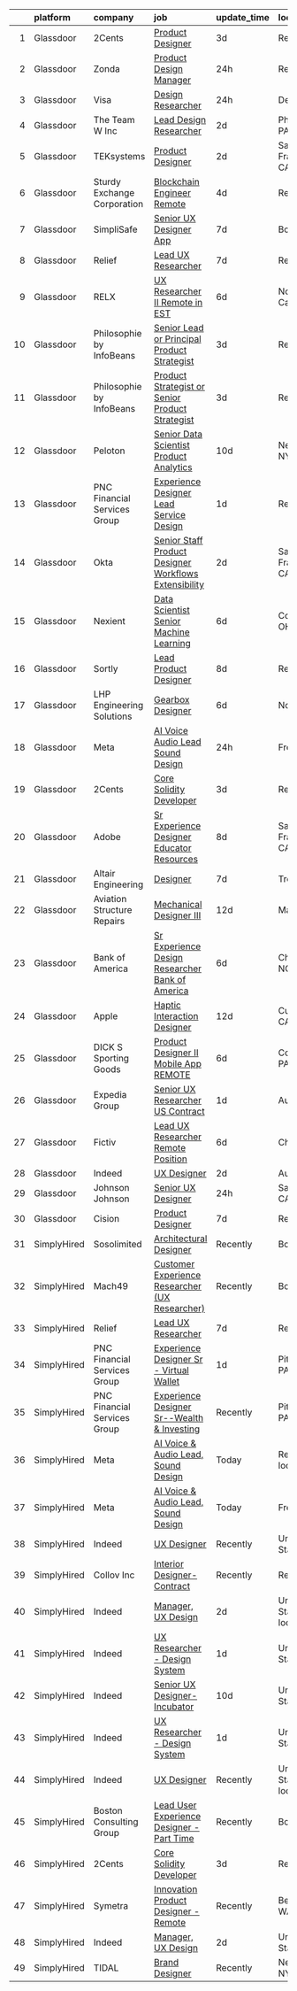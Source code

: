 

|    | platform    | company                      | job                                                                                                                                                                                                                                                                                                                                                                                                                                                                                                                                                                                                                                                                                                                                                                                                                                                                                                                                                                                                                                                                                                                                                                                                                                                                                                                                                                                                                                                                                                                                                                                                                             | update_time   | location                  |
|---:|:------------|:-----------------------------|:--------------------------------------------------------------------------------------------------------------------------------------------------------------------------------------------------------------------------------------------------------------------------------------------------------------------------------------------------------------------------------------------------------------------------------------------------------------------------------------------------------------------------------------------------------------------------------------------------------------------------------------------------------------------------------------------------------------------------------------------------------------------------------------------------------------------------------------------------------------------------------------------------------------------------------------------------------------------------------------------------------------------------------------------------------------------------------------------------------------------------------------------------------------------------------------------------------------------------------------------------------------------------------------------------------------------------------------------------------------------------------------------------------------------------------------------------------------------------------------------------------------------------------------------------------------------------------------------------------------------------------|:--------------|:--------------------------|
|  1 | Glassdoor   | 2Cents                       | [Product Designer](https://www.glassdoor.com/partner/jobListing.htm?pos=107&ao=1136043&s=58&guid=0000018224aeb75ebfba7b7c4c9c2224&src=GD_JOB_AD&t=SR&vt=w&ea=1&cs=1_9e4dc5f4&cb=1658472806582&jobListingId=1008012892209&jrtk=3-0-1g8iatdt9kf3m801-1g8iatdtqg2qa800-87ec4afc59254818-)                                                                                                                                                                                                                                                                                                                                                                                                                                                                                                                                                                                                                                                                                                                                                                                                                                                                                                                                                                                                                                                                                                                                                                                                                                                                                                                                          | 3d            | Remote                    |
|  2 | Glassdoor   | Zonda                        | [Product Design Manager](https://www.glassdoor.com/partner/jobListing.htm?pos=126&ao=1136043&s=58&guid=0000018224aeb75ebfba7b7c4c9c2224&src=GD_JOB_AD&t=SR&vt=w&cs=1_d7c1a8f2&cb=1658472806583&jobListingId=1008021218487&jrtk=3-0-1g8iatdt9kf3m801-1g8iatdtqg2qa800-312ca15c6c06017f-)                                                                                                                                                                                                                                                                                                                                                                                                                                                                                                                                                                                                                                                                                                                                                                                                                                                                                                                                                                                                                                                                                                                                                                                                                                                                                                                                         | 24h           | Remote                    |
|  3 | Glassdoor   | Visa                         | [Design Researcher](https://www.glassdoor.com/partner/jobListing.htm?pos=105&ao=1136043&s=58&guid=0000018224aeb75ebfba7b7c4c9c2224&src=GD_JOB_AD&t=SR&vt=w&cs=1_2d0164e1&cb=1658472806582&jobListingId=1008021641912&jrtk=3-0-1g8iatdt9kf3m801-1g8iatdtqg2qa800-1e7e7fdd79c17e05-)                                                                                                                                                                                                                                                                                                                                                                                                                                                                                                                                                                                                                                                                                                                                                                                                                                                                                                                                                                                                                                                                                                                                                                                                                                                                                                                                              | 24h           | Denver, CO                |
|  4 | Glassdoor   | The Team W  Inc              | [Lead Design Researcher](https://www.glassdoor.com/partner/jobListing.htm?pos=117&ao=1136043&s=58&guid=0000018224aeb75ebfba7b7c4c9c2224&src=GD_JOB_AD&t=SR&vt=w&ea=1&cs=1_f9c7980a&cb=1658472806583&jobListingId=1008015280741&jrtk=3-0-1g8iatdt9kf3m801-1g8iatdtqg2qa800-9bff13f4a668d018-)                                                                                                                                                                                                                                                                                                                                                                                                                                                                                                                                                                                                                                                                                                                                                                                                                                                                                                                                                                                                                                                                                                                                                                                                                                                                                                                                    | 2d            | Philadelphia, PA          |
|  5 | Glassdoor   | TEKsystems                   | [Product Designer](https://www.glassdoor.com/partner/jobListing.htm?pos=104&ao=1110586&s=58&guid=0000018224aeb75ebfba7b7c4c9c2224&src=GD_JOB_AD&t=SR&vt=w&cs=1_0cf06c91&cb=1658472806582&jobListingId=1008016265782&cpc=654405A9B1E0A9F5&jrtk=3-0-1g8iatdt9kf3m801-1g8iatdtqg2qa800-3b8052c29c9d5c8b--6NYlbfkN0AuKz8EBO1xHDEL7V2YF9xF3dC_I9B9i-Zw2Jh8clPMK9BxhHDJszxSyW718EipT5Pn-VsmBhjgdLm8LNIDkxSvNuiTuwPvcxjFjQ1jOwKoQSaQbF4I8aFqZCa6kW4p07z9ykJ3t32_ifibjPCdD7ryUZSNj9gf2-rrcPD_YOkuByRYXKSHrBDb2oTDfR_ZzcfzV5c3dQKMmnJWRz_napcJpmhgbwsQV_2EAd6raljlbkbVT1MncXuegxtFwfnfUfTfOvoANQpzh6KG7qE5l4fzL0bKN6IqHQqw4SRR1Yz0AVEPDAlQwfp7l6jcifK6gKGhAwDHLA7Xehl2TyffPLWSeXRMfzuuE_rBDTCDN9C4WOw12bg8Qd3BoRbjim71YT0cWyK2D6u_yiqX9EUSlO8fmHwyFWV2qg9PiMFLzFW57_AsDqqFDIBTvjiJEsFTjmwlBDPTcx161wGDJt_ujKzetqPkApYZE4jRC4LuBHfLvJ7yrL3ask0l7i4MTozos7Awv_RYUVKsPkPELFPS7o8gc1cNFIXWKxqeP4NF6sxPJfXt4o36nhvslOL7tPz8TdsBos4uoUv2O1Zn2jTwMKOJ_WhHkNvGyUQSKxjf2MQ6DCYwl-zveNfCqP68aMSdrfLrgLZjqxe17fdvCNuKb2LLG7BmA1CT5ZuN1IEyKrdVt_brMvRxu9VibrQmDRBRnWQr-cVMdrnNh-YIrUkyyvAXcxaI6geNsN7vyoPsTie-x_slAzlGVq5pMVyKQoxqU2uqvlORo0iMSHuEcNgpH3No1fYFzPQibon6Fs-MCNwZ6NIjxN7HyGY1R5SX6AKgmGlBC6hdLmg17WCtiSqxfoxJCTUiWc8SIqDexxXanwlMRJI-gIdJhcWnzp7bsjvWHVRaS4Q29PSJyrkJMnC9L00svF6r53MYGSiPLoGGvDkGvH6-JEuZH8UvP86o6To4Qv0%3D)                                                                                                                                                                                                                                                                                                            | 2d            | San Francisco, CA         |
|  6 | Glassdoor   | Sturdy Exchange Corporation  | [Blockchain Engineer  Remote ](https://www.glassdoor.com/partner/jobListing.htm?pos=130&ao=1136043&s=58&guid=0000018224aeb75ebfba7b7c4c9c2224&src=GD_JOB_AD&t=SR&vt=w&ea=1&cs=1_962a4d9f&cb=1658472806584&jobListingId=1008010329731&jrtk=3-0-1g8iatdt9kf3m801-1g8iatdtqg2qa800-7d55b355f04952f3-)                                                                                                                                                                                                                                                                                                                                                                                                                                                                                                                                                                                                                                                                                                                                                                                                                                                                                                                                                                                                                                                                                                                                                                                                                                                                                                                              | 4d            | Remote                    |
|  7 | Glassdoor   | SimpliSafe                   | [Senior UX Designer  App](https://www.glassdoor.com/partner/jobListing.htm?pos=124&ao=1136043&s=58&guid=0000018224aeb75ebfba7b7c4c9c2224&src=GD_JOB_AD&t=SR&vt=w&ea=1&cs=1_05b9ba0f&cb=1658472806583&jobListingId=1008005912574&jrtk=3-0-1g8iatdt9kf3m801-1g8iatdtqg2qa800-2220c3f75c3d3ad9-)                                                                                                                                                                                                                                                                                                                                                                                                                                                                                                                                                                                                                                                                                                                                                                                                                                                                                                                                                                                                                                                                                                                                                                                                                                                                                                                                   | 7d            | Boston, MA                |
|  8 | Glassdoor   | Relief                       | [Lead UX Researcher](https://www.glassdoor.com/partner/jobListing.htm?pos=111&ao=1136043&s=58&guid=0000018224aeb75ebfba7b7c4c9c2224&src=GD_JOB_AD&t=SR&vt=w&ea=1&cs=1_2907f1df&cb=1658472806582&jobListingId=1008006015741&jrtk=3-0-1g8iatdt9kf3m801-1g8iatdtqg2qa800-e2e088f46b110141-)                                                                                                                                                                                                                                                                                                                                                                                                                                                                                                                                                                                                                                                                                                                                                                                                                                                                                                                                                                                                                                                                                                                                                                                                                                                                                                                                        | 7d            | Remote                    |
|  9 | Glassdoor   | RELX                         | [UX Researcher II  Remote   in EST ](https://www.glassdoor.com/partner/jobListing.htm?pos=123&ao=1136043&s=58&guid=0000018224aeb75ebfba7b7c4c9c2224&src=GD_JOB_AD&t=SR&vt=w&cs=1_438f597b&cb=1658472806583&jobListingId=1008008590828&jrtk=3-0-1g8iatdt9kf3m801-1g8iatdtqg2qa800-73bfdc9089b7e622-)                                                                                                                                                                                                                                                                                                                                                                                                                                                                                                                                                                                                                                                                                                                                                                                                                                                                                                                                                                                                                                                                                                                                                                                                                                                                                                                             | 6d            | North Carolina            |
| 10 | Glassdoor   | Philosophie by InfoBeans     | [Senior Lead or Principal Product Strategist](https://www.glassdoor.com/partner/jobListing.htm?pos=118&ao=1136043&s=58&guid=0000018224aeb75ebfba7b7c4c9c2224&src=GD_JOB_AD&t=SR&vt=w&ea=1&cs=1_c3095a3c&cb=1658472806583&jobListingId=1008013555861&jrtk=3-0-1g8iatdt9kf3m801-1g8iatdtqg2qa800-60bfa5295e5ac032-)                                                                                                                                                                                                                                                                                                                                                                                                                                                                                                                                                                                                                                                                                                                                                                                                                                                                                                                                                                                                                                                                                                                                                                                                                                                                                                               | 3d            | Remote                    |
| 11 | Glassdoor   | Philosophie by InfoBeans     | [Product Strategist or Senior Product Strategist](https://www.glassdoor.com/partner/jobListing.htm?pos=116&ao=1136043&s=58&guid=0000018224aeb75ebfba7b7c4c9c2224&src=GD_JOB_AD&t=SR&vt=w&ea=1&cs=1_478f5b7f&cb=1658472806583&jobListingId=1008013555769&jrtk=3-0-1g8iatdt9kf3m801-1g8iatdtqg2qa800-5bae6c35ec0bc05c-)                                                                                                                                                                                                                                                                                                                                                                                                                                                                                                                                                                                                                                                                                                                                                                                                                                                                                                                                                                                                                                                                                                                                                                                                                                                                                                           | 3d            | Remote                    |
| 12 | Glassdoor   | Peloton                      | [Senior Data Scientist  Product Analytics](https://www.glassdoor.com/partner/jobListing.htm?pos=122&ao=1136043&s=58&guid=0000018224aeb75ebfba7b7c4c9c2224&src=GD_JOB_AD&t=SR&vt=w&ea=1&cs=1_d92d43f4&cb=1658472806583&jobListingId=1007997999496&jrtk=3-0-1g8iatdt9kf3m801-1g8iatdtqg2qa800-a885552381ae613e-)                                                                                                                                                                                                                                                                                                                                                                                                                                                                                                                                                                                                                                                                                                                                                                                                                                                                                                                                                                                                                                                                                                                                                                                                                                                                                                                  | 10d           | New York, NY              |
| 13 | Glassdoor   | PNC Financial Services Group | [Experience Designer Lead  Service Design ](https://www.glassdoor.com/partner/jobListing.htm?pos=103&ao=1110586&s=58&guid=0000018224aeb75ebfba7b7c4c9c2224&src=GD_JOB_AD&t=SR&vt=w&cs=1_161c4978&cb=1658472806582&jobListingId=1008017522242&cpc=9DC6E4D8324653EE&jrtk=3-0-1g8iatdt9kf3m801-1g8iatdtqg2qa800-c1e68904e01abb40--6NYlbfkN0AMofH_6zXbiqn6xehDj89HQNfpf30LHk40Y3Yl5cZTpm-EXukPQNetNbgZyPcaSjlhCXDxNO4m1agQBS2GsRSln26WSb32hs6CX3LpgiRhz6i4BVHcHPURp9MGwZNHTu-jfpckExye35EShrgKH-EMil-sPra_NqaG2HeOBavuKYRaX_p2OhltPv6Hbmy4_Hxbtm6G2QnXCmoZzQA1v3GBhgchpgs4bZmR0UZaKEiJWAA13Q8Pai6g5EAaXahsOSmcFZv6mFVLiNAp2CgLvcpyo95Nf15BFgxf97_kkpKH3N1wnXtknDM8ny6xig2n4jbBi0Nh12aBMfKYgh7XpYhg_PH4_S52PyFKqJONYPqkUd9fS6-ghQHgZBuGUaikEhu3R10z2fr2N-2_nGJpP9Ao1X4SFLgoRcGr2vlLeR3xKWSQ1VPfPiMIrVSiH0ckRaTpO4ocE78okHu7apVuOdzsY3EYobecnrX_L47qjGE6RwLOTuFwH19AIF_o5x5ptlzxp-pDy5a5G7hsdg245D8-0_mQkv4nLB3s25ku8PV-_RM25h1SINGlGJZvN5Hy_OLYEqDjKoLg3IsuzMioImFWGowx4lDMuZPZvmzoJxt66GPmq0Np5kirvB46NjWXCU-h8acTg1dl06Rds_LC3yztdhGo_Bue9InOmU81qpi76xkOYqeAYaqLjMZocj6rQgw6uSqnvXvGnI7OF-sX7i99N0vpFAnRb6GAAm-rDvQygv5adPYB2K7TobIRXsHHeZefbSUp9_KVYz-ljcz-r3-LR0xZ9MYeiOpx0PuOcOav2MG-eWsZ7YRg939jzk3Ss4qDbxZzzC_PBG7t97hXKOgGkSBlySvQWebIVwg-V7zSeqfP0r0sxtJeTOfsh5N1Q3HQ91OG9YG08SOrk8c4dbjjQ0XGnB8wQ7Mq5zXPQOD8K98LVZtF4FTKVjTYbHdvpg2AXwTku4xjpHaz7HX2obWXLNC2cSrYHMzwzZUDGjTbaKdzsvAbbAFPlUrpF6Pm4o_GecWZRe_Cv-8OBYWtIYW7n_mDGMbcLmisOpvXwRMMOUFsG6xXPiUFAd1ZUUm28tH87_Tm7Hgg-YNY-ZwIX05X1doBxEYW-2NqPsQ3aDewIucRzLcq17uGn7KFoXNibEmZfyn4Fev5mtkQloWAcpPWZSzoEQ48uXW_gL0To5y6CmCZXKH6bJE2iQiwHQs_qIBjR40ry987eVReprj09Ziq) | 1d            | Reno, NV                  |
| 14 | Glassdoor   | Okta                         | [Senior Staff Product Designer  Workflows   Extensibility](https://www.glassdoor.com/partner/jobListing.htm?pos=114&ao=1136043&s=58&guid=0000018224aeb75ebfba7b7c4c9c2224&src=GD_JOB_AD&t=SR&vt=w&ea=1&cs=1_d129f01a&cb=1658472806582&jobListingId=1008015576909&jrtk=3-0-1g8iatdt9kf3m801-1g8iatdtqg2qa800-6bd7b72417b0475b-)                                                                                                                                                                                                                                                                                                                                                                                                                                                                                                                                                                                                                                                                                                                                                                                                                                                                                                                                                                                                                                                                                                                                                                                                                                                                                                  | 2d            | San Francisco, CA         |
| 15 | Glassdoor   | Nexient                      | [Data Scientist Senior Machine Learning](https://www.glassdoor.com/partner/jobListing.htm?pos=125&ao=1136043&s=58&guid=0000018224aeb75ebfba7b7c4c9c2224&src=GD_JOB_AD&t=SR&vt=w&cs=1_cab88e35&cb=1658472806583&jobListingId=1008008458372&jrtk=3-0-1g8iatdt9kf3m801-1g8iatdtqg2qa800-3743e5ff5b45fd1d-)                                                                                                                                                                                                                                                                                                                                                                                                                                                                                                                                                                                                                                                                                                                                                                                                                                                                                                                                                                                                                                                                                                                                                                                                                                                                                                                         | 6d            | Columbus, OH              |
| 16 | Glassdoor   | Sortly                       | [Lead Product Designer](https://www.glassdoor.com/partner/jobListing.htm?pos=129&ao=1136043&s=58&guid=0000018224aeb75ebfba7b7c4c9c2224&src=GD_JOB_AD&t=SR&vt=w&ea=1&cs=1_2e8316d4&cb=1658472806584&jobListingId=1008003696829&jrtk=3-0-1g8iatdt9kf3m801-1g8iatdtqg2qa800-e0c01d7fa5bc23f8-)                                                                                                                                                                                                                                                                                                                                                                                                                                                                                                                                                                                                                                                                                                                                                                                                                                                                                                                                                                                                                                                                                                                                                                                                                                                                                                                                     | 8d            | Remote                    |
| 17 | Glassdoor   | LHP Engineering Solutions    | [Gearbox Designer](https://www.glassdoor.com/partner/jobListing.htm?pos=109&ao=1136043&s=58&guid=0000018224aeb75ebfba7b7c4c9c2224&src=GD_JOB_AD&t=SR&vt=w&ea=1&cs=1_2c0b5921&cb=1658472806582&jobListingId=1008008477798&jrtk=3-0-1g8iatdt9kf3m801-1g8iatdtqg2qa800-1593ba4b841fd41b-)                                                                                                                                                                                                                                                                                                                                                                                                                                                                                                                                                                                                                                                                                                                                                                                                                                                                                                                                                                                                                                                                                                                                                                                                                                                                                                                                          | 6d            | Novi, MI                  |
| 18 | Glassdoor   | Meta                         | [AI Voice   Audio Lead  Sound Design](https://www.glassdoor.com/partner/jobListing.htm?pos=102&ao=1110586&s=58&guid=0000018224aeb75ebfba7b7c4c9c2224&src=GD_JOB_AD&t=SR&vt=w&cs=1_a00898a6&cb=1658472806581&jobListingId=1008021479078&cpc=7AD1D84939BBEEF3&jrtk=3-0-1g8iatdt9kf3m801-1g8iatdtqg2qa800-4e073b874af96635--6NYlbfkN0DYl4UJW4r1Vl7FEn6T9F-rD9lpC-0oMJVSiWjK_MGUd5ZxEn957iThda3zHpNlLYNgMYfVQ9s4oNCXX3SjvMzf_o4TxDQLD7Iobu98RQT5UF23i3NPWfluv5sy-U_N1kSmZZ9nglkNOcZTNWhF9PvTvza0NoeMtSPc9t_RXx0KrrB8CsvYXNVDFR8V-Vg44njnKjUtrrVmSoNHAjPTgdKMFPb5BCPKuRVL2HehSiHpwVGlMJVYqLTC2B26VJnb2CDYfRf7bhNuCUzxHmbn8NR1T7GbcwOXtDgTsMHjzJGfvMkuNU6RaCDYjA9nyLG_m6QOv8whUwofrzm_1KKm3njwR2ngSRUJFS7Ab3NT1kwWgk6kf7zPPxgPUBd2fm7TlzDKltXsVkR1We9R9Hyzwk4jJl3KjK2xO-JpQt--obxIqdGYvZwNFjSGL6NZNrBJW3n3kDKLv2LuzFe-BVRfGHrWN-aKoQq221DGtXqCvVtXKMAj2G_RHAQ9MEyoyVpH0N-77DjW3YO4mEMxophCjR9c4Jkjb6Q7WKXMJFeX2lgTVS6loKH66ZMhOEGX9g1CFN3rydD9hhab_6RnjKU-1O16J7oZjqaSHQGqxsgPCKHWk913QtakShDZTZ9POovGTQgDmOqQ5LgGIDKpxRF-DvE_QstSWhW2WM-NOVM3XWn_MwB1Pv2aIOXkjTUVP_WnQRy1FBhFeU_5B2A_IK3XlN_HSO19lwxsa76CFcmdET4i6_UbMadu6gnLZirGkaNdte1nb723shgptXzlZktz7wezOYfeGBUSlYcrVJ5AMPTpO6NC2DAdLaafaZSgav2iQe7Ig61t6nwk7u8dwJJnOjLu7aLvEUFAN2QHmo8pQ1c5RFr8R5f7wJLXPVIbNcStbjKDm1w4xLKOhj4GYHIBxmjqH3Tz11Inrw1w-j7jn7HrTNFVCGjSWh4tkEhWo6KDBsVARCqmfCbZ_ZNzcb2hoGnNqGH9xPzX5QGIhEC6RxKIu4uzvPF3Sk--7GhkRUNVcIejqIsphszaXVRxQhR3xmokJGN6P8aHDUY%3D)                                                                                                                                                                                         | 24h           | Fremont, CA               |
| 19 | Glassdoor   | 2Cents                       | [Core Solidity Developer](https://www.glassdoor.com/partner/jobListing.htm?pos=110&ao=1136043&s=58&guid=0000018224aeb75ebfba7b7c4c9c2224&src=GD_JOB_AD&t=SR&vt=w&ea=1&cs=1_84600779&cb=1658472806582&jobListingId=1008012798036&jrtk=3-0-1g8iatdt9kf3m801-1g8iatdtqg2qa800-acdc01f12a704e75-)                                                                                                                                                                                                                                                                                                                                                                                                                                                                                                                                                                                                                                                                                                                                                                                                                                                                                                                                                                                                                                                                                                                                                                                                                                                                                                                                   | 3d            | Remote                    |
| 20 | Glassdoor   | Adobe                        | [Sr Experience Designer  Educator Resources](https://www.glassdoor.com/partner/jobListing.htm?pos=113&ao=1136043&s=58&guid=0000018224aeb75ebfba7b7c4c9c2224&src=GD_JOB_AD&t=SR&vt=w&cs=1_3fa476d5&cb=1658472806582&jobListingId=1008002526524&jrtk=3-0-1g8iatdt9kf3m801-1g8iatdtqg2qa800-377edc9fe295c2cd-)                                                                                                                                                                                                                                                                                                                                                                                                                                                                                                                                                                                                                                                                                                                                                                                                                                                                                                                                                                                                                                                                                                                                                                                                                                                                                                                     | 8d            | San Francisco, CA         |
| 21 | Glassdoor   | Altair Engineering           | [Designer](https://www.glassdoor.com/partner/jobListing.htm?pos=106&ao=1136043&s=58&guid=0000018224aeb75ebfba7b7c4c9c2224&src=GD_JOB_AD&t=SR&vt=w&cs=1_77237062&cb=1658472806582&jobListingId=1008006488984&jrtk=3-0-1g8iatdt9kf3m801-1g8iatdtqg2qa800-c3da16eb45760725-)                                                                                                                                                                                                                                                                                                                                                                                                                                                                                                                                                                                                                                                                                                                                                                                                                                                                                                                                                                                                                                                                                                                                                                                                                                                                                                                                                       | 7d            | Troy, MI                  |
| 22 | Glassdoor   | Aviation Structure Repairs   | [Mechanical Designer III](https://www.glassdoor.com/partner/jobListing.htm?pos=121&ao=1136043&s=58&guid=0000018224aeb75ebfba7b7c4c9c2224&src=GD_JOB_AD&t=SR&vt=w&ea=1&cs=1_d2b798ee&cb=1658472806583&jobListingId=1007994315994&jrtk=3-0-1g8iatdt9kf3m801-1g8iatdtqg2qa800-4face29f42c2021e-)                                                                                                                                                                                                                                                                                                                                                                                                                                                                                                                                                                                                                                                                                                                                                                                                                                                                                                                                                                                                                                                                                                                                                                                                                                                                                                                                   | 12d           | Macomb, MI                |
| 23 | Glassdoor   | Bank of America              | [Sr  Experience Design Researcher  Bank of America](https://www.glassdoor.com/partner/jobListing.htm?pos=120&ao=1136043&s=58&guid=0000018224aeb75ebfba7b7c4c9c2224&src=GD_JOB_AD&t=SR&vt=w&cs=1_450d3155&cb=1658472806583&jobListingId=1008008425191&jrtk=3-0-1g8iatdt9kf3m801-1g8iatdtqg2qa800-0e53d8f48dd6b911-)                                                                                                                                                                                                                                                                                                                                                                                                                                                                                                                                                                                                                                                                                                                                                                                                                                                                                                                                                                                                                                                                                                                                                                                                                                                                                                              | 6d            | Charlotte, NC             |
| 24 | Glassdoor   | Apple                        | [Haptic Interaction Designer](https://www.glassdoor.com/partner/jobListing.htm?pos=115&ao=1136043&s=58&guid=0000018224aeb75ebfba7b7c4c9c2224&src=GD_JOB_AD&t=SR&vt=w&cs=1_13072b9d&cb=1658472806583&jobListingId=1007994237603&jrtk=3-0-1g8iatdt9kf3m801-1g8iatdtqg2qa800-5900c6dd87662369-)                                                                                                                                                                                                                                                                                                                                                                                                                                                                                                                                                                                                                                                                                                                                                                                                                                                                                                                                                                                                                                                                                                                                                                                                                                                                                                                                    | 12d           | Cupertino, CA             |
| 25 | Glassdoor   | DICK S Sporting Goods        | [Product Designer II   Mobile App  REMOTE ](https://www.glassdoor.com/partner/jobListing.htm?pos=108&ao=1136043&s=58&guid=0000018224aeb75ebfba7b7c4c9c2224&src=GD_JOB_AD&t=SR&vt=w&cs=1_a6fd9fc6&cb=1658472806582&jobListingId=1008008941755&jrtk=3-0-1g8iatdt9kf3m801-1g8iatdtqg2qa800-be7c7078d6baa20f-)                                                                                                                                                                                                                                                                                                                                                                                                                                                                                                                                                                                                                                                                                                                                                                                                                                                                                                                                                                                                                                                                                                                                                                                                                                                                                                                      | 6d            | Coraopolis, PA            |
| 26 | Glassdoor   | Expedia Group                | [Senior UX Researcher    US   Contract ](https://www.glassdoor.com/partner/jobListing.htm?pos=128&ao=1136043&s=58&guid=0000018224aeb75ebfba7b7c4c9c2224&src=GD_JOB_AD&t=SR&vt=w&ea=1&cs=1_1d49f9c8&cb=1658472806583&jobListingId=1008017106828&jrtk=3-0-1g8iatdt9kf3m801-1g8iatdtqg2qa800-a4abdbffbba62988-)                                                                                                                                                                                                                                                                                                                                                                                                                                                                                                                                                                                                                                                                                                                                                                                                                                                                                                                                                                                                                                                                                                                                                                                                                                                                                                                    | 1d            | Austin, TX                |
| 27 | Glassdoor   | Fictiv                       | [Lead UX Researcher  Remote Position ](https://www.glassdoor.com/partner/jobListing.htm?pos=127&ao=1136043&s=58&guid=0000018224aeb75ebfba7b7c4c9c2224&src=GD_JOB_AD&t=SR&vt=w&ea=1&cs=1_d2a652a1&cb=1658472806583&jobListingId=1008009123631&jrtk=3-0-1g8iatdt9kf3m801-1g8iatdtqg2qa800-916a304389f79f8a-)                                                                                                                                                                                                                                                                                                                                                                                                                                                                                                                                                                                                                                                                                                                                                                                                                                                                                                                                                                                                                                                                                                                                                                                                                                                                                                                      | 6d            | Chicago, IL               |
| 28 | Glassdoor   | Indeed                       | [UX Designer](https://www.glassdoor.com/partner/jobListing.htm?pos=101&ao=1110586&s=58&guid=0000018224aeb75ebfba7b7c4c9c2224&src=GD_JOB_AD&t=SR&vt=w&cs=1_f7cd0948&cb=1658472806581&jobListingId=1008015189639&cpc=334ABAF5D42DC775&jrtk=3-0-1g8iatdt9kf3m801-1g8iatdtqg2qa800-e738aeb65cbc2f89--6NYlbfkN0CiRNM7CVr8YueLFKlzwbFWI0o7IjV438l4sVrvKZ0flpURU_mqoI8EbsK64YRr3OArdLyNSYbnwANbgQNQ9mr0QGht0VPdNditpoD0uLsB7BbVdnAQi8CCa7v5bn5-nQNYI9RRuTymaenQY5pT4Ps4JNo2OM9dJbeNhoxoT1DImZjKJKCpuCh5WX0VR0UH9_M4OsjzC2aG1tIVGG-OGkKkDzFg9GUWkD4Vz44u1kLt97aoAHtWB7yTxgBgHRQ9idtE_aY9O8yviKqW4T7dnS4hwUoK8JB1cnOHDVzojCX--f3odq16iui0cDPVPCNIqRtjPRbdSGQZBtcBOZWAkW7inxCFj1Iui7efOtOIwHUJoUD4rGNDjdaqT3_wItT96ysUlVtaD033FcZ5UfHQo9lhhyaC9xcc7IYQHFqRrAdHUBjoBN_hDvtJQpMYgmpQ-mXdStNQhI8JP7RxZBEzKLmj6QtT4aQsGggmuFZCGmyngKGCsYk_hsp_U26zbiXr3NcJ8q0HQNBypA%3D%3D)                                                                                                                                                                                                                                                                                                                                                                                                                                                                                                                                                                                                                                                                                                                                                                   | 2d            | Austin, TX                |
| 29 | Glassdoor   | Johnson   Johnson            | [Senior UX Designer](https://www.glassdoor.com/partner/jobListing.htm?pos=119&ao=1136043&s=58&guid=0000018224aeb75ebfba7b7c4c9c2224&src=GD_JOB_AD&t=SR&vt=w&cs=1_c15225da&cb=1658472806583&jobListingId=1008021296042&jrtk=3-0-1g8iatdt9kf3m801-1g8iatdtqg2qa800-3d1e8efd23984624-)                                                                                                                                                                                                                                                                                                                                                                                                                                                                                                                                                                                                                                                                                                                                                                                                                                                                                                                                                                                                                                                                                                                                                                                                                                                                                                                                             | 24h           | Santa Clara, CA           |
| 30 | Glassdoor   | Cision                       | [Product Designer](https://www.glassdoor.com/partner/jobListing.htm?pos=112&ao=1136043&s=58&guid=0000018224aeb75ebfba7b7c4c9c2224&src=GD_JOB_AD&t=SR&vt=w&cs=1_1cbaad79&cb=1658472806582&jobListingId=1008006535828&jrtk=3-0-1g8iatdt9kf3m801-1g8iatdtqg2qa800-80a061a114772bee-)                                                                                                                                                                                                                                                                                                                                                                                                                                                                                                                                                                                                                                                                                                                                                                                                                                                                                                                                                                                                                                                                                                                                                                                                                                                                                                                                               | 7d            | Remote                    |
| 31 | SimplyHired | Sosolimited                  | [Architectural Designer](https://www.simplyhired.com/job/1wnZZjS_T2B-Khb33FLg8m5W26VpFJO-O7M0joPbDLzOi2-l3WqCTg?q=generative+designer)                                                                                                                                                                                                                                                                                                                                                                                                                                                                                                                                                                                                                                                                                                                                                                                                                                                                                                                                                                                                                                                                                                                                                                                                                                                                                                                                                                                                                                                                                          | Recently      | Boston, MA                |
| 32 | SimplyHired | Mach49                       | [Customer Experience Researcher (UX Researcher)](https://www.simplyhired.com/job/gqc9Ocab-denE9zg_FBaTShyzapkVQXgcFJ-vcQ1KVfTZeOjGs_qOA?q=generative+designer)                                                                                                                                                                                                                                                                                                                                                                                                                                                                                                                                                                                                                                                                                                                                                                                                                                                                                                                                                                                                                                                                                                                                                                                                                                                                                                                                                                                                                                                                  | Recently      | Boston, MA                |
| 33 | SimplyHired | Relief                       | [Lead UX Researcher](https://www.simplyhired.com/job/R6i7TwR5EKa9iYiKm0lFnInBy-K0lD87_gHyiifaiKhuBMMOW7ggEg?q=generative+designer)                                                                                                                                                                                                                                                                                                                                                                                                                                                                                                                                                                                                                                                                                                                                                                                                                                                                                                                                                                                                                                                                                                                                                                                                                                                                                                                                                                                                                                                                                              | 7d            | Remote                    |
| 34 | SimplyHired | PNC Financial Services Group | [Experience Designer Sr - Virtual Wallet](https://www.simplyhired.com/job/gEONge1E7QmnWUP8ul47B4e4OxoqiDY8uUCIBdwr06gc_ZzucUZ9Ow?q=generative+designer)                                                                                                                                                                                                                                                                                                                                                                                                                                                                                                                                                                                                                                                                                                                                                                                                                                                                                                                                                                                                                                                                                                                                                                                                                                                                                                                                                                                                                                                                         | 1d            | Pittsburgh, PA            |
| 35 | SimplyHired | PNC Financial Services Group | [Experience Designer Sr--Wealth & Investing](https://www.simplyhired.com/job/AkBHC2Ij4ydzmq5FUgq-E5OFK3ubNuFir3RoYjEldSBKoTAsOkgmpA?q=generative+designer)                                                                                                                                                                                                                                                                                                                                                                                                                                                                                                                                                                                                                                                                                                                                                                                                                                                                                                                                                                                                                                                                                                                                                                                                                                                                                                                                                                                                                                                                      | Recently      | Pittsburgh, PA            |
| 36 | SimplyHired | Meta                         | [AI Voice & Audio Lead, Sound Design](https://www.simplyhired.com/job/SzruYPaTevedShd2RHm9U8rOCQ2eaX3ce_kdSJR2JETOiOm82xoG1Q?q=generative+designer)                                                                                                                                                                                                                                                                                                                                                                                                                                                                                                                                                                                                                                                                                                                                                                                                                                                                                                                                                                                                                                                                                                                                                                                                                                                                                                                                                                                                                                                                             | Today         | Remote +1 location        |
| 37 | SimplyHired | Meta                         | [AI Voice & Audio Lead, Sound Design](https://www.simplyhired.com/job/_FbDaheoWX-ONX-YcRtmE1k8C5Jg4SFfnsZDlepNVTp6dLJFcwi2AA?q=generative+designer)                                                                                                                                                                                                                                                                                                                                                                                                                                                                                                                                                                                                                                                                                                                                                                                                                                                                                                                                                                                                                                                                                                                                                                                                                                                                                                                                                                                                                                                                             | Today         | Fremont, CA               |
| 38 | SimplyHired | Indeed                       | [UX Designer](https://www.simplyhired.com/job/URziMhrNTaKa1PLKfIfrhF-GuRmaj4gn2FhVHZfhBU3tWsV0R0J4dw?q=generative+designer)                                                                                                                                                                                                                                                                                                                                                                                                                                                                                                                                                                                                                                                                                                                                                                                                                                                                                                                                                                                                                                                                                                                                                                                                                                                                                                                                                                                                                                                                                                     | Recently      | United States             |
| 39 | SimplyHired | Collov Inc                   | [Interior Designer-Contract](https://www.simplyhired.com/job/BWulXfwm_DajYkRoVR_cHEZ0YAw0ZzUYn4k1ZR9ZbVk7SbJZhkaf0Q?q=generative+designer)                                                                                                                                                                                                                                                                                                                                                                                                                                                                                                                                                                                                                                                                                                                                                                                                                                                                                                                                                                                                                                                                                                                                                                                                                                                                                                                                                                                                                                                                                      | Recently      | Remote                    |
| 40 | SimplyHired | Indeed                       | [Manager, UX Design](https://www.simplyhired.com/job/Bq589sK4IRMfwF5-KARscZ6LsNo2I05ZrwbHgWV1WMmQn8wB-Cg3yw?q=generative+designer)                                                                                                                                                                                                                                                                                                                                                                                                                                                                                                                                                                                                                                                                                                                                                                                                                                                                                                                                                                                                                                                                                                                                                                                                                                                                                                                                                                                                                                                                                              | 2d            | United States +1 location |
| 41 | SimplyHired | Indeed                       | [UX Researcher - Design System](https://www.simplyhired.com/job/zMdFPFFYzAgshBnl5egUFCZ9sbUdNyog4BM39xMPQvCuIl4xzCahQg?q=generative+designer)                                                                                                                                                                                                                                                                                                                                                                                                                                                                                                                                                                                                                                                                                                                                                                                                                                                                                                                                                                                                                                                                                                                                                                                                                                                                                                                                                                                                                                                                                   | 1d            | United States             |
| 42 | SimplyHired | Indeed                       | [Senior UX Designer- Incubator](https://www.simplyhired.com/job/P2Qah3KvihmY9oU0JZ6WySv4uubZCo-4_kG0Bvf_fuSu6ca78-sPKg?q=generative+designer)                                                                                                                                                                                                                                                                                                                                                                                                                                                                                                                                                                                                                                                                                                                                                                                                                                                                                                                                                                                                                                                                                                                                                                                                                                                                                                                                                                                                                                                                                   | 10d           | United States             |
| 43 | SimplyHired | Indeed                       | [UX Researcher - Design System](https://www.simplyhired.com/job/zMdFPFFYzAgshBnl5egUFCZ9sbUdNyog4BM39xMPQvCuIl4xzCahQg?q=generative+designer)                                                                                                                                                                                                                                                                                                                                                                                                                                                                                                                                                                                                                                                                                                                                                                                                                                                                                                                                                                                                                                                                                                                                                                                                                                                                                                                                                                                                                                                                                   | 1d            | United States             |
| 44 | SimplyHired | Indeed                       | [UX Designer](https://www.simplyhired.com/job/URziMhrNTaKa1PLKfIfrhF-GuRmaj4gn2FhVHZfhBU3tWsV0R0J4dw?q=generative+designer)                                                                                                                                                                                                                                                                                                                                                                                                                                                                                                                                                                                                                                                                                                                                                                                                                                                                                                                                                                                                                                                                                                                                                                                                                                                                                                                                                                                                                                                                                                     | Recently      | United States +1 location |
| 45 | SimplyHired | Boston Consulting Group      | [Lead User Experience Designer - Part Time](https://www.simplyhired.com/job/gYjUeld-lwSGizzANfpAXPMQqi2bVP1O38mRkZ0wSHIf9-ROYcUZ2g?q=generative+designer)                                                                                                                                                                                                                                                                                                                                                                                                                                                                                                                                                                                                                                                                                                                                                                                                                                                                                                                                                                                                                                                                                                                                                                                                                                                                                                                                                                                                                                                                       | Recently      | Boston, MA                |
| 46 | SimplyHired | 2Cents                       | [Core Solidity Developer](https://www.simplyhired.com/job/yaTegn-ORs8Xd35tTGfbV12cQTOp2DiyeY9m5_FSPmo1bC_GefnhsA?q=generative+designer)                                                                                                                                                                                                                                                                                                                                                                                                                                                                                                                                                                                                                                                                                                                                                                                                                                                                                                                                                                                                                                                                                                                                                                                                                                                                                                                                                                                                                                                                                         | 3d            | Remote                    |
| 47 | SimplyHired | Symetra                      | [Innovation Product Designer - Remote](https://www.simplyhired.com/job/hSkWjaWMYgFhCFQx-vz3tfIowyPuP4lujgWiB5HyDVHP--PC0XA9tQ?q=generative+designer)                                                                                                                                                                                                                                                                                                                                                                                                                                                                                                                                                                                                                                                                                                                                                                                                                                                                                                                                                                                                                                                                                                                                                                                                                                                                                                                                                                                                                                                                            | Recently      | Bellevue, WA              |
| 48 | SimplyHired | Indeed                       | [Manager, UX Design](https://www.simplyhired.com/job/Bq589sK4IRMfwF5-KARscZ6LsNo2I05ZrwbHgWV1WMmQn8wB-Cg3yw?q=generative+designer)                                                                                                                                                                                                                                                                                                                                                                                                                                                                                                                                                                                                                                                                                                                                                                                                                                                                                                                                                                                                                                                                                                                                                                                                                                                                                                                                                                                                                                                                                              | 2d            | United States             |
| 49 | SimplyHired | TIDAL                        | [Brand Designer](https://www.simplyhired.com/job/W4F8mdim2I5jInCUJhr_gyMHF65JeVCq2EE-ZrG4F3e8irRd3_ZE9A?q=generative+designer)                                                                                                                                                                                                                                                                                                                                                                                                                                                                                                                                                                                                                                                                                                                                                                                                                                                                                                                                                                                                                                                                                                                                                                                                                                                                                                                                                                                                                                                                                                  | Recently      | New York, NY              |